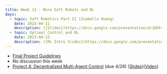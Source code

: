 ```yaml
---
title: Week 13 - More Soft Robots and RL
days:
  - topic: Soft Robotics Part II (Isabella Huang)
    date: 2023-04-11
    description: ([Slides](https://docs.google.com/presentation/d/1bDF4kEDzpO44N1kxcDIoFjYKF103OcwWE5CnjR4hJ5E/edit)) (Boardwork) (Video)
  - topic: Optimal Control and RL
    date: 2023-04-13
    description: ([RL Intro Slides](https://docs.google.com/presentation/d/1DjYaorybxiScYVv49kLXN_7sqNqiUv-ShWuuvC2JcBQ/edit?usp=sharing)) (Boardwork) (Video)
---
```


- [Final Project Guidelines](./assets/final_proj/C106B_Final_Project_Guidelines.pdf)
- No discussion this week
- [Project 4: Decentralized Multi-Agent Control](./assets/proj/Spring_2023_EECS106B_Project_4.pdf) (due 4/28) ([Slides](https://docs.google.com/presentation/d/1HuiGLDDbieeZcmTCrD38vN_R_iw0vZM5UvN91G7z3Mg/edit?usp=sharing))([Video](https://youtu.be/j2bkKBHFTBI))

<a id="Week14"></a>
